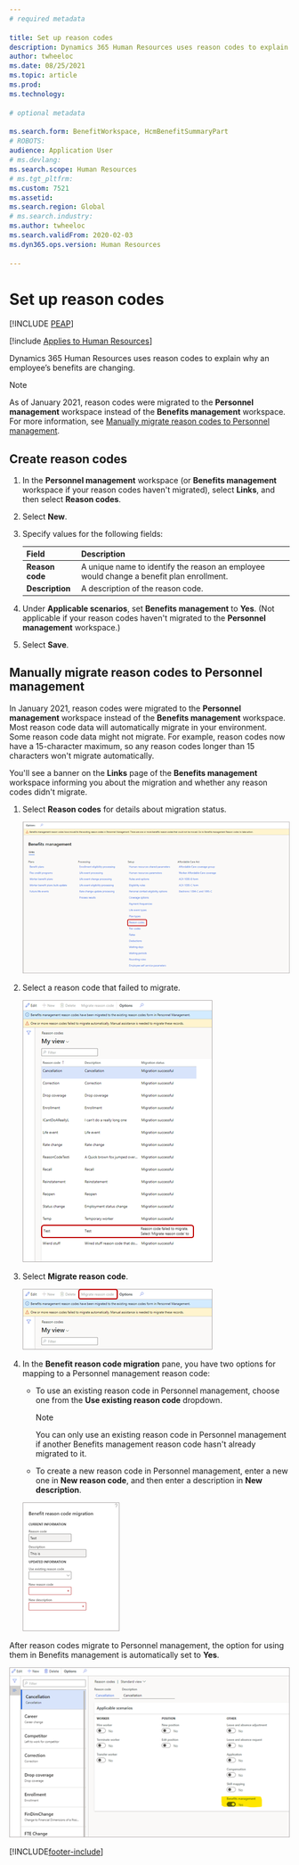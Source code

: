 ```yaml
---
# required metadata

title: Set up reason codes
description: Dynamics 365 Human Resources uses reason codes to explain why an employee’s benefits are changing.
author: twheeloc
ms.date: 08/25/2021
ms.topic: article
ms.prod: 
ms.technology: 

# optional metadata

ms.search.form: BenefitWorkspace, HcmBenefitSummaryPart
# ROBOTS: 
audience: Application User
# ms.devlang: 
ms.search.scope: Human Resources
# ms.tgt_pltfrm: 
ms.custom: 7521
ms.assetid: 
ms.search.region: Global
# ms.search.industry: 
ms.author: twheeloc
ms.search.validFrom: 2020-02-03
ms.dyn365.ops.version: Human Resources

---
```


# Set up reason codes


[!INCLUDE [PEAP](../includes/peap-2.md)]

[!include [Applies to Human Resources](../includes/applies-to-hr.md)]

Dynamics 365 Human Resources uses reason codes to explain why an employee’s benefits are changing.

> [!NOTE]
> As of January 2021, reason codes were migrated to the **Personnel management** workspace instead of the **Benefits management** workspace. For more information, see [Manually migrate reason codes to Personnel management](hr-benefits-setup-reason-codes.md#manually-migrate-reason-codes-to-personnel-management).

## Create reason codes

1. In the **Personnel management** workspace (or **Benefits management** workspace if your reason codes haven't migrated), select **Links**, and then select **Reason codes**.

2. Select **New**.

3. Specify values for the following fields:

   | Field | Description |
   | --- | --- |
   | **Reason code** | A unique name to identify the reason an employee would change a benefit plan enrollment. |
   | **Description** | A description of the reason code. |

4. Under **Applicable scenarios**, set **Benefits management** to **Yes**. (Not applicable if your reason codes haven't migrated to the **Personnel management** workspace.)

5. Select **Save**.

## Manually migrate reason codes to Personnel management

In January 2021, reason codes were migrated to the **Personnel management** workspace instead of the **Benefits management** workspace. Most reason code data will automatically migrate in your environment. Some reason code data might not migrate. For example, reason codes now have a 15-character maximum, so any reason codes longer than 15 characters won't migrate automatically.

You'll see a banner on the **Links** page of the **Benefits management** workspace informing you about the migration and whether any reason codes didn't migrate.

1. Select **Reason codes** for details about migration status.

   [![Reason codes.](./media/hr-benefits-setup-reason-codes-link.png)](./media/hr-benefits-setup-reason-codes-link.png)

2. Select a reason code that failed to migrate.

   [![Reason code migration status.](./media/hr-benefits-setup-reason-codes-status.png)](./media/hr-benefits-setup-reason-codes-status.png)

3. Select **Migrate reason code**.

   [![Migrate reason code.](./media/hr-benefits-setup-reason-codes-migrate.png)](./media/hr-benefits-setup-reason-codes-migrate.png)

4. In the **Benefit reason code migration** pane, you have two options for mapping to a Personnel management reason code:

   - To use an existing reason code in Personnel management, choose one from the **Use existing reason code** dropdown.
     > [!NOTE]
     > You can only use an existing reason code in Personnel management if another Benefits management reason code hasn't already migrated to it.
   - To create a new reason code in Personnel management, enter a new one in **New reason code**, and then enter a description in **New description**.

   [![Map to a Personnel management reason code.](./media/hr-benefits-setup-reason-codes-mapping.png)](./media/hr-benefits-setup-reason-codes-mapping.png)

After reason codes migrate to Personnel management, the option for using them in Benefits management is automatically set to **Yes**.

[![Use reason code in Benefits management.](./media/hr-benefits-setup-reason-codes-use.png)](./media/hr-benefits-setup-reason-codes-use.png)

[!INCLUDE[footer-include](../includes/footer-banner.md)]
